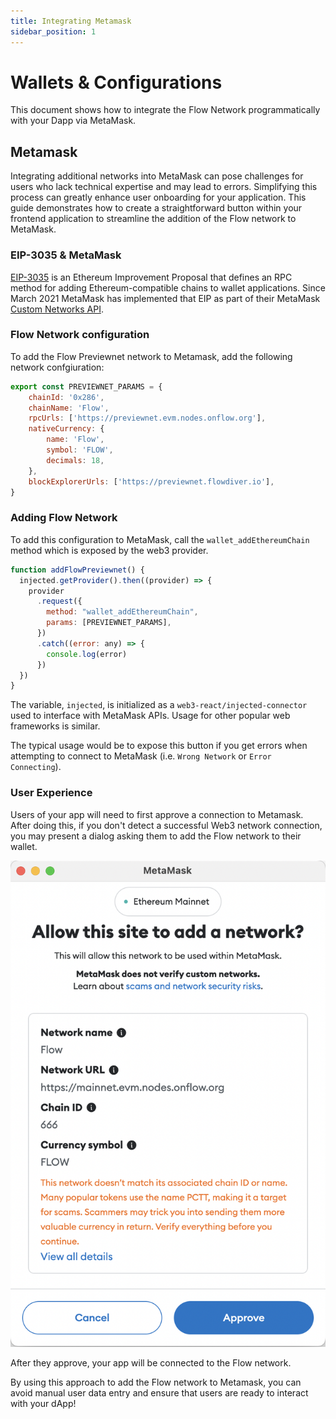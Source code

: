 ```yaml
---
title: Integrating Metamask
sidebar_position: 1
---
```


# Wallets & Configurations

This document shows how to integrate the Flow Network programmatically with your Dapp via MetaMask.

## Metamask

Integrating additional networks into MetaMask can pose challenges for users who lack technical expertise and may lead to errors. Simplifying this process can greatly enhance user onboarding for your application. This guide demonstrates how to create a straightforward button within your frontend application to streamline the addition of the Flow network to MetaMask.

### EIP-3035 & MetaMask

[EIP-3035](https://eips.ethereum.org/EIPS/eip-3085) is an Ethereum Improvement Proposal that defines an RPC method for adding Ethereum-compatible chains to wallet applications. Since March 2021 MetaMask has implemented that EIP as part of their MetaMask [Custom Networks API](https://consensys.io/blog/connect-users-to-layer-2-networks-with-the-metamask-custom-networks-api).

### Flow Network configuration

To add the Flow Previewnet network to Metamask, add the following network confgiuration:

```js
export const PREVIEWNET_PARAMS = {
    chainId: '0x286',
    chainName: 'Flow',
    rpcUrls: ['https://previewnet.evm.nodes.onflow.org'],
    nativeCurrency: {
        name: 'Flow',
        symbol: 'FLOW',
        decimals: 18,
    },
    blockExplorerUrls: ['https://previewnet.flowdiver.io'],
}
```

### Adding Flow Network

To add this configuration to MetaMask, call the `wallet_addEthereumChain` method which is exposed by the web3 provider.

```js
function addFlowPreviewnet() {
  injected.getProvider().then((provider) => {
    provider
      .request({
        method: "wallet_addEthereumChain",
        params: [PREVIEWNET_PARAMS],
      })
      .catch((error: any) => {
        console.log(error)
      })
  })
}
```

The variable, `injected`, is initialized as a `web3-react/injected-connector` used to interface with MetaMask APIs. Usage for other popular web frameworks is similar.

The typical usage would be to expose this button if you get errors when attempting to connect to MetaMask (i.e. `Wrong Network` or `Error Connecting`).

### User Experience

Users of your app will need to first approve a connection to Metamask.  After doing this, if you don't detect a successful Web3 network connection, you may present a dialog asking them to add the Flow network to their wallet.

![Metamask Network](../metamask-network.png)

After they approve, your app will be connected to the Flow network.

By using this approach to add the Flow network to Metamask, you can avoid manual user data entry and ensure that users are ready to interact with your dApp!

